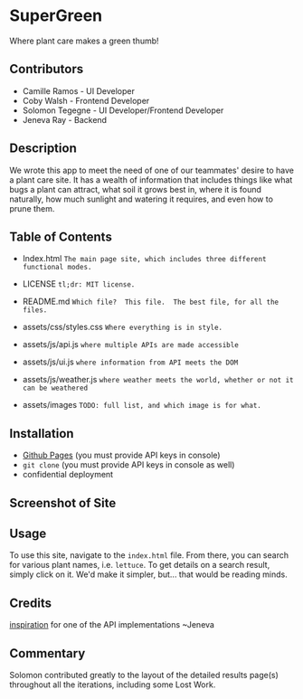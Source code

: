 # SuperGreen
Where plant care makes a green thumb!



## Contributors
* Camille Ramos - UI Developer
* Coby Walsh - Frontend Developer
* Solomon Tegegne - UI Developer/Frontend Developer
* Jeneva Ray - Backend


## Description
We wrote this app to meet the need of one of our teammates' desire to have a plant care site.  It has a wealth of information that includes things like what bugs a plant can attract, what soil it grows best in, where it is found naturally, how much sunlight and watering it requires, and even how to prune them.


## Table of Contents
* Index.html                `The main page site, which includes three different functional modes.`
* LICENSE                   `tl;dr: MIT license.`
* README.md                 `Which file?  This file.  The best file, for all the files.`
* assets/css/styles.css     `Where everything is in style.`    
* assets/js/api.js          `where multiple APIs are made accessible`
* assets/js/ui.js           `where information from API meets the DOM`
* assets/js/weather.js      `where weather meets the world, whether or not it can be weathered`

* assets/images             `TODO: full list, and which image is for what.`

## Installation
* [Github Pages](https://jenevaray.github.io/SuperGreen/) (you must provide API keys in console)
* `git clone` (you must provide API keys in console as well)
* confidential deployment

## Screenshot of Site


## Usage
To use this site, navigate to the `index.html` file.  From there, you can search for various plant names, i.e. `lettuce`.
To get details on a search result, simply click on it.  We'd make it simpler, but...  that would be reading minds.

## Credits
[inspiration](https://github.com/IvanCampos/OpenAI-API/) for one of the API implementations ~Jeneva

## Commentary
Solomon contributed greatly to the layout of the detailed results page(s) throughout all the iterations, including some Lost Work.
